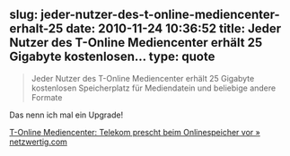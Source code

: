 slug: jeder-nutzer-des-t-online-mediencenter-erhalt-25
date: 2010-11-24 10:36:52
title: Jeder Nutzer des T-Online Mediencenter erhält 25 Gigabyte kostenlosen...
type: quote
---

> Jeder Nutzer des T-Online Mediencenter erhält 25 Gigabyte kostenlosen Speicherplatz für Mediendatein und beliebige andere Formate

Das nenn ich mal ein Upgrade!

 [T-Online Mediencenter: Telekom prescht beim Onlinespeicher vor » netzwertig.com](http://netzwertig.com/2010/11/24/t-online-mediencenter-telekom-prescht-beim-onlinespeicher-vor/)

